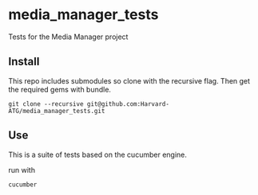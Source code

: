 # media_manager_tests
Tests for the Media Manager project

## Install

This repo includes submodules so clone with the recursive flag. Then get the required gems with bundle.

```
git clone --recursive git@github.com:Harvard-ATG/media_manager_tests.git
```

## Use

This is a suite of tests based on the cucumber engine.

run with

```
cucumber
```
